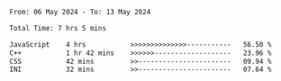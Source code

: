 <!--START_SECTION:waka-->

```txt
From: 06 May 2024 - To: 13 May 2024

Total Time: 7 hrs 5 mins

JavaScript    4 hrs           >>>>>>>>>>>>>>-----------   56.50 %
C++           1 hr 42 mins    >>>>>>-------------------   23.96 %
CSS           42 mins         >>-----------------------   09.94 %
INI           32 mins         >>-----------------------   07.64 %
```

<!--END_SECTION:waka-->
